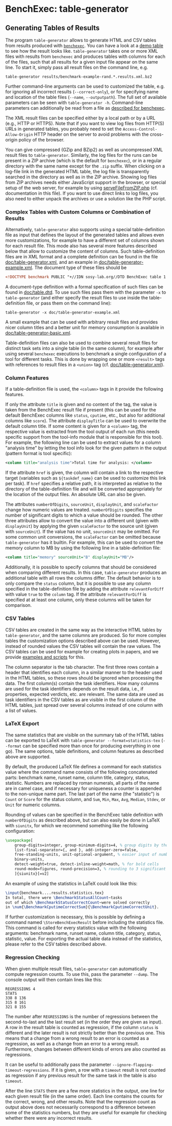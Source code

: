 <!--
This file is part of BenchExec, a framework for reliable benchmarking:
https://github.com/sosy-lab/benchexec

SPDX-FileCopyrightText: 2007-2020 Dirk Beyer <https://www.sosy-lab.org>

SPDX-License-Identifier: Apache-2.0
-->

# BenchExec: table-generator
## Generating Tables of Results

The program `table-generator` allows to generate HTML and CSV tables
from results produced with [`benchexec`](benchexec.md).
You can have a look at a
[demo table](https://sosy-lab.github.io/benchexec/example-table/svcomp-simple-cbmc-cpachecker.table.html)
to see how the result looks like.
`table-generator` takes one or more XML files with results from `benchexec`
and produces tables with columns for each of the files,
such that all results for a given input file appear on the same line.
To start it, simply pass all result files on the command line, e.g.

    table-generator results/benchmark-example-rand.*.results.xml.bz2

Further command-line arguments can be used to customized the table,
e.g. for ignoring all incorrect results (`--correct-only`),
or for specifying name and location of the table files (`--name`, `--outputpath`).
The full set of available parameters can be seen with `table-generator -h`.
Command-line parameters can additionally be read from a file
as [described for benchexec](benchexec.md#starting-benchexec).

The XML result files can be specified either by a local path or by a URL (e.g., HTTP or HTTPS).
Note that if you want to view log files from HTTP(S) URLs in generated tables,
you probably need to set the `Access-Control-Allow-Origin` HTTP header on the server
to avoid problems with the cross-origin policy of the browser.

You can give compressed (GZip and BZip2) as well as uncompressed XML result files to `table-generator`.
Similarly, the log files for the runs can be present in a ZIP archive
(which is the default for `benchexec`),
or in a regular directory with the same name except for the `.zip` suffix.
When clicking on a log-file link in the generated HTML table,
the log file is transparently searched in the directory as well as in the ZIP archive.
Showing log files from ZIP archives needs either JavaScript support in the browser,
or special setup of the web server, for example by using
[serveFileFromZIP.php](https://github.com/sosy-lab/benchexec/blob/main/contrib/serveFileFromZIP.php)
(cf. documentation in this file).
If you want to use direct links to log files, you also need to either unpack the archives
or use a solution like the PHP script.

### Complex Tables with Custom Columns or Combination of Results

Alternatively, `table-generator` also supports using a special table-definition file as input
that defines the layout of the generated tables
and allows even more customizations,
for example to have a different set of columns shown for each result file.
This mode also has several more features described below
that allow to customize the content of columns.
Such table-definition files are in XML format
and a complete definition can be found in the file
[doc/table-generator.xml](table-generator.xml),
and an example in [doc/table-generator-example.xml](table-generator-example.xml).
The document type of these files should be

```XML
<!DOCTYPE benchmark PUBLIC "+//IDN sosy-lab.org//DTD BenchExec table 1.10//EN" "https://www.sosy-lab.org/benchexec/table-1.10.dtd">
```

A document-type definition with a formal specification of such files can be found in
[doc/table.dtd](table.dtd).
To use such files pass them with the parameter `-x` to `table-generator`
(and either specify the result files to use inside the table-definition file,
or pass them on the command line):

    table-generator -x doc/table-generator-example.xml

A small example that can be used with arbitrary result files
and provides nicer column titles and a better unit for memory consumption
is available in [doc/table-generator-basic.xml](table-generator-basic.xml).

Table-definition files can also be used to combine several result files
for distinct task sets into a single table (in the same column),
for example after using several `benchexec` executions
to benchmark a single configuration of a tool for different tasks.
This is done by wrapping one or more `<result>` tags with references to result files
in a `<union>` tag (cf. [doc/table-generator.xml](table-generator.xml)).

### Column Features

If a table-definition file is used, the `<column>` tags in it provide the following features.

If only the attribute `title` is given and no content of the tag,
the value is taken from the BenchExec result file if present
(this can be used for the default BenchExec columns like `status`, `cputime`, etc.,
but also for additional columns like `score`).
The attribute `displayTitle` can be used to overwrite the default column title.
If some content is given for a `<column>` tag,
the respective value is extracted from the tool output of each run
(this needs specific support from the tool-info module that is responsible for this tool).
For example, the following line can be used to extract values for a column "analysis time"
by letting the tool info look for the given pattern in the output
(pattern format is tool specific):

```XML
<column title="analysis time">Total time for analysis: </column>
```

If the attribute `href` is given, the column will contain a link to the respective target
(variables such as `${taskdef_name}` can be used to customize this link per task).
If `href` specifies a relative path, it is interpreted as relative to the directory
of the table-definition file and will be converted appropriately for the location of the output files.
An absolute URL can also be given.

The attributes `numberOfDigits`, `sourceUnit`, `displayUnit`, and `scaleFactor`
change how numeric values are treated.
`numberOfDigits` specifies the number of significant digits to which a value should be rounded.
The other three attributes allow to convert the value into a different unit (given with `displayUnit`)
by applying the given `scaleFactor` to the source unit (given with `sourceUnit`).
If the value has no unit, `sourceUnit` may be omitted.
For some common unit conversions, the `scaleFactor` can be omitted because `table-generator` has it builtin.
For example, this can be used to convert the memory column to MB
by using the following line in a table-definition file:

```XML
<column title="memory" sourceUnit="B" displayUnit="MB"/>
```

Additionally, it is possible to specify columns that should be considered when comparing different
results. In this case, `table-generator` produces an additional table with all rows the columns
differ. The default behavior is to only compare the `status` column, but it is possible to use any
column specified in the table-definition file by adding the attribute `relevantForDiff` with value
`true` to the `column` tag. If the attribute `relevantForDiff` is specified at at least one column,
only these columns will be taken for comparison.

### CSV Tables

CSV tables are created in the same way as the interactive HTML tables by `table-generator`,
and the same columns are produced.
So for more complex tables the customization options described above can be used.
However, instead of rounded values the CSV tables will contain the raw values.
The CSV tables can be used for example for creating plots in papers,
and we provide [examples and scripts](https://github.com/sosy-lab/benchexec/tree/main/contrib/plots) for this.

The column separator is the tab character.
The first three rows contain a header that identifies each column,
in a similar manner to the header used in the HTML tables,
so these rows should be ignored when processing the data.
The first column(s) contain the task identifiers.
How many columns are used for the task identifiers depends on the result data,
i.e., if properties, expected verdicts, etc. are relevant.
The same data are used as task identifiers in the CSV tables
as are visible in the first column of the HTML tables,
just spread over several columns instead of one column with a list of values.

### LaTeX Export

The same statistics that are visible on the summary tab of the HTML tables
can be exported to LaTeX with `table-generator --format=statistics-tex`
(`--format` can be specified more than once for producing everything in one go).
The same options, table definitions, and column features as described above
are supported.

By default, the produced LaTeX file defines a command for each statistics value
where the command name consists of the following concatenated parts:
benchmark name, runset name, column title, category, status, statistic.
Numbers are replaced by roman numerals, all parts of the name are in camel case,
and if necessary for uniqueness a counter is appended to the non-unique name part.
The last part of the name (the "statistic") is
`Count` or `Score` for the status column,
and `Sum`, `Min`, `Max`, `Avg`, `Median`, `Stdev`, or `Unit` for numeric columns.

Rounding of values can be specified in the BenchExec table definition
with `numberOfDigits` as described above,
but can also easily be done in LaTeX with `siunitx`,
for which we recommend something like the following configuration:
```latex
\usepackage[
    group-digits=integer, group-minimum-digits=4, % group digits by thousands
    list-final-separator={, and }, add-integer-zero=false,
    free-standing-units, unit-optional-argument, % easier input of numbers with units
    binary-units,
    detect-weight=true, detect-inline-weight=math, % for bold cells
    round-mode=figures, round-precision=3, % rounding to 3 significant digits
    ]{siunitx}[=v2]
```

An example of using the statistics in LaTeX could look like this:
```latex
\input{benchmark....results.statistics.tex}
In total, there were \BenchmarkStatusAllCount~tasks
out of which \BenchmarkStatusCorrectCount~were solved correctly
in \num{\BenchmarkCputimeCorrectSum}{\BenchmarkCputimeCorrectUnit}.
```

If further customization is necessary,
this is possible by defining a command named `\StoreBenchExecResult`
before including the statistics file.
This command is called for every statistics value with the following arguments:
benchmark name, runset name, column title, category, status, statistic, value.
For exporting the actual table data instead of the statistics,
please refer to the CSV tables described above.

### Regression Checking

When given multiple result files, `table-generator` can automatically compute regression counts.
To use this, pass the parameter `--dump`. The console output will then contain lines like this:

    REGRESSIONS 4
    STATS
    338 8 136
    315 8 161
    321 8 155

The number after `REGRESSIONS` is the number of regressions
between the second-to-last and the last result set (in the order they are given as input).
A row in the result table is counted as regression,
if the column `status` is different and the later result is not strictly better than the previous one.
This means that a change from a wrong result to an error is counted as a regression,
as well as a change from an error to a wrong result.
Furthermore, changes between different kinds of errors are also counted as regressions.

It can be useful to additionally pass the parameter `--ignore-flapping-timeout-regressions`.
If it is given, a row with a `timeout` result is not counted as regression
if any previous result for the same task in the table is also `timeout`.

After the line `STATS` there are a few more statistics in the output,
one line for each given result file (in the same order).
Each line contains the counts for the correct, wrong, and other results.
Note that the regression count as output above does not necessarily correspond to a difference
between some of the statistics numbers, but they are useful for example for checking whether there
were any incorrect results.
